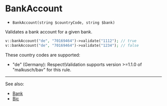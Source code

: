 # BankAccount

- `BankAccount(string $countryCode, string $bank)`

Validates a bank account for a given bank.

```php
v::bankAccount("de", "70169464")->validate("1112"); // true
v::bankAccount("de", "70169464")->validate("1234"); // false
```

These country codes are supported:

 * "de" (Germany): Respect\Validation supports version >=1.1.0 of "malkusch/bav" for this rule.

***
See also:

  * [Bank](Bank.md)
  * [Bic](Bic.md)
